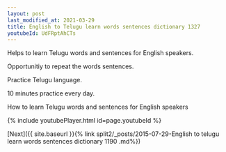 ```yaml
---
layout: post
last_modified_at: 2021-03-29
title: English to Telugu learn words sentences dictionary 1327 
youtubeId: UdFRptAhCTs
---
```

 
 
Helps to learn Telugu words and sentences for English speakers.

Opportunitiy to repeat the words sentences. 

Practice Telugu language. 
 
10 minutes practice every day. 
 
How to learn Telugu words and sentences for English speakers 
 
{% include youtubePlayer.html id=page.youtubeId %}
 
 
[Next]({{ site.baseurl }}{% link  split2/_posts/2015-07-29-English to telugu learn words sentences dictionary 1190 .md%})
 
